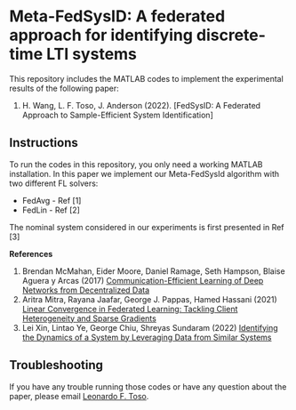 # Meta-FedSysID: A federated approach for identifying discrete-time LTI systems

This repository includes the MATLAB codes to implement the experimental results of the following paper:

1) H. Wang, L. F. Toso, J. Anderson (2022). [FedSysID: A Federated Approach to Sample-Efficient System Identification]

## Instructions

To run the codes in this repository, you only need a working MATLAB installation. In this paper we implement our Meta-FedSysId algorithm with two different FL solvers:

* FedAvg - Ref \[1\]
* FedLin - Ref \[2\]

The nominal system considered in our experiments is first presented in Ref \[3\]

**References**

1) Brendan McMahan, Eider Moore, Daniel Ramage, Seth Hampson, Blaise Aguera y Arcas (2017) [Communication-Efficient Learning of Deep Networks from Decentralized Data](https://proceedings.mlr.press/v54/mcmahan17a.html)
2) Aritra Mitra, Rayana Jaafar, George J. Pappas, Hamed Hassani (2021) [Linear Convergence in Federated Learning: Tackling Client Heterogeneity and Sparse Gradients](https://proceedings.neurips.cc/paper/2021/hash/7a6bda9ad6ffdac035c752743b7e9d0e-Abstract.html)
3) Lei Xin, Lintao Ye, George Chiu, Shreyas Sundaram (2022) [Identifying the Dynamics of a System by Leveraging Data from Similar Systems](https://arxiv.org/abs/2204.05446)


## Troubleshooting

If you have any trouble running those codes or have any question about the paper, please email [Leonardo F. Toso](mailto:lt2879@columbia.edu).
